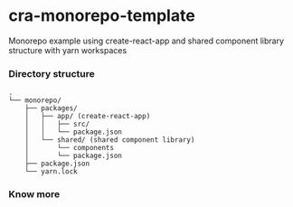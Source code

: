# cra-monorepo-template

Monorepo example using create-react-app and shared component library structure with yarn workspaces

### Directory structure

```
.
└── monorepo/
    ├── packages/
    │   ├── app/ (create-react-app)
    │   │   ├── src/
    │   │   └── package.json
    │   └── shared/ (shared component library)
    │       └── components
    │       └── package.json
    ├── package.json
    └── yarn.lock
```

### Know more

<!-- I have written a [blog post explaining the details](https://jibin.tech/monorepo-with-create-react-app/). -->
